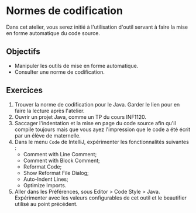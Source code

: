 Normes de codification
======================

Dans cet atelier, vous serez initié à l'utilisation d'outil servant à faire la
mise en forme automatique du code source.

Objectifs
---------

* Manipuler les outils de mise en forme automatique.
* Consulter une norme de codification.

Exercices
---------

1. Trouver la norme de codification pour le Java. Garder le lien pour en faire
   la lecture après l'atelier.
2. Ouvrir un projet Java, comme un TP du cours INF1120.
3. Saccager l'indentation et la mise en page du code source afin qu'il compile
   toujours mais que vous ayez l'impression que le code a été écrit par un élève
   de maternelle.
4. Dans le menu `Code` de IntelliJ, expérimenter les fonctionnalités suivantes :
   * Comment with Line Comment;
   * Comment with Block Comment;
   * Reformat Code;
   * Show Reformat File Dialog;
   * Auto-Indent Lines;
   * Optimize Imports.
5. Aller dans les Préférences, sous Editor > Code Style > Java. Expérimenter
   avec les valeurs configurables de cet outil et le beautifier utilisé au point
   précédent.
